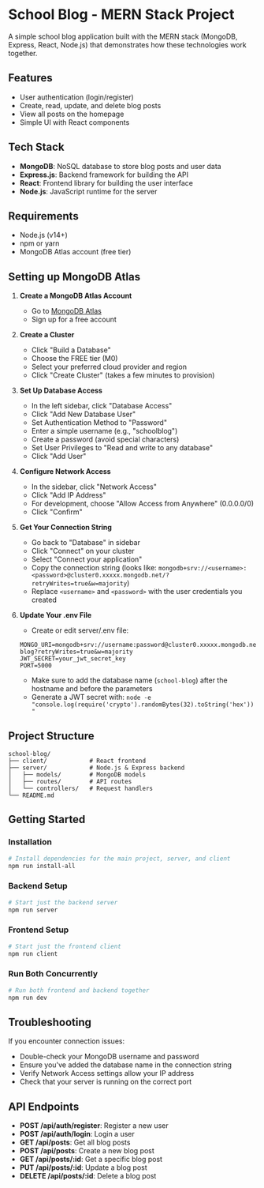 # School Blog - MERN Stack Project

A simple school blog application built with the MERN stack (MongoDB, Express, React, Node.js) that demonstrates how these technologies work together.

## Features

- User authentication (login/register)
- Create, read, update, and delete blog posts
- View all posts on the homepage
- Simple UI with React components

## Tech Stack

- **MongoDB**: NoSQL database to store blog posts and user data
- **Express.js**: Backend framework for building the API
- **React**: Frontend library for building the user interface
- **Node.js**: JavaScript runtime for the server

## Requirements

- Node.js (v14+)
- npm or yarn
- MongoDB Atlas account (free tier)

## Setting up MongoDB Atlas

1. **Create a MongoDB Atlas Account**
   - Go to [MongoDB Atlas](https://www.mongodb.com/cloud/atlas/register)
   - Sign up for a free account

2. **Create a Cluster**
   - Click "Build a Database"
   - Choose the FREE tier (M0)
   - Select your preferred cloud provider and region
   - Click "Create Cluster" (takes a few minutes to provision)

3. **Set Up Database Access**
   - In the left sidebar, click "Database Access"
   - Click "Add New Database User"
   - Set Authentication Method to "Password"
   - Enter a simple username (e.g., "schoolblog")
   - Create a password (avoid special characters)
   - Set User Privileges to "Read and write to any database"
   - Click "Add User"

4. **Configure Network Access**
   - In the sidebar, click "Network Access"
   - Click "Add IP Address"
   - For development, choose "Allow Access from Anywhere" (0.0.0.0/0)
   - Click "Confirm"

5. **Get Your Connection String**
   - Go back to "Database" in sidebar
   - Click "Connect" on your cluster
   - Select "Connect your application"
   - Copy the connection string (looks like: `mongodb+srv://<username>:<password>@cluster0.xxxxx.mongodb.net/?retryWrites=true&w=majority`)
   - Replace `<username>` and `<password>` with the user credentials you created

6. **Update Your .env File**
   - Create or edit server/.env file:
   ```
   MONGO_URI=mongodb+srv://username:password@cluster0.xxxxx.mongodb.net/school-blog?retryWrites=true&w=majority
   JWT_SECRET=your_jwt_secret_key
   PORT=5000
   ```
   - Make sure to add the database name (`school-blog`) after the hostname and before the parameters
   - Generate a JWT secret with: `node -e "console.log(require('crypto').randomBytes(32).toString('hex'))"`

## Project Structure

```
school-blog/
├── client/            # React frontend
├── server/            # Node.js & Express backend
│   ├── models/        # MongoDB models
│   ├── routes/        # API routes
│   └── controllers/   # Request handlers
└── README.md
```

## Getting Started

### Installation
```bash
# Install dependencies for the main project, server, and client
npm run install-all
```

### Backend Setup
```bash
# Start just the backend server
npm run server
```

### Frontend Setup
```bash
# Start just the frontend client
npm run client
```

### Run Both Concurrently
```bash
# Run both frontend and backend together
npm run dev
```

## Troubleshooting

If you encounter connection issues:
- Double-check your MongoDB username and password
- Ensure you've added the database name in the connection string 
- Verify Network Access settings allow your IP address
- Check that your server is running on the correct port

## API Endpoints

- **POST /api/auth/register**: Register a new user
- **POST /api/auth/login**: Login a user
- **GET /api/posts**: Get all blog posts
- **POST /api/posts**: Create a new blog post
- **GET /api/posts/:id**: Get a specific blog post
- **PUT /api/posts/:id**: Update a blog post
- **DELETE /api/posts/:id**: Delete a blog post 